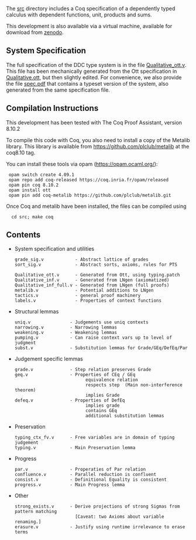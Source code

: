 The [src](src/) directory includes a Coq specification of a dependently typed
calculus with dependent functions, unit, products and sums.

This development is also available via a virtual machine, available for download from [zenodo](https://zenodo.org/record/5903727#.YfqZGvXMLUI).

System Specification 
--------------------

The full specification of the DDC type system is in the file
[Qualitative_ott.v](src/Qualitative_ott.v). This file has been mechanically
generated from the Ott specification in [Qualitative.ott](Qualitative.ott),
but then slightly edited. For convenience, we also provide the file
[spec.pdf](spec.pdf) that contains a typeset version of the system, also
generated from the same specification file.

Compilation Instructions
-----------------------

This development has been tested with The Coq Proof Assistant, version 8.10.2 

To compile this code with Coq, you also need to install a copy of the Metalib
library. This library is available from https://github.com/plclub/metalib at
the coq8.10 tag.

You can install these tools via opam (https://opam.ocaml.org/): 

     opam switch create 4.09.1
     opam repo add coq-released https://coq.inria.fr/opam/released
     opam pin coq 8.10.2
     opam install ott
     opam pin add coq-metalib https://github.com/plclub/metalib.git

Once Coq and metalib have been installed, the files can be compiled using

      cd src; make coq


Contents
--------

* System specification and utilities

      grade_sig.v            - Abstract lattice of grades
      sort_sig.v             - Abstract sorts, axioms, rules for PTS

      Qualitative_ott.v      - Generated from Ott, using typing.patch
      Qualitative_inf.v      - Generated from LNgen (axiomatized)
      Qualitative_inf_full.v - Generated from LNgen (full proofs)
      metalib.v              - Potential additions to LNgen
      tactics.v              - general proof machinery
      labels.v               - Properties of context functions

* Structural lemmas 

      uniq.v               - Judgements use uniq contexts
      narrowing.v          - Narrowing lemmas
      weakening.v          - Weakening lemmas
      pumping.v            - Can raise context vars up to level of judgment
      subst.v              - Substitution lemmas for Grade/GEq/DefEq/Par

* Judgement specific lemmas

      grade.v              - Step relation preserves Grade
      geq.v                - Properties of CEq / GEq 
                                 equivalence relation
                                 respects step  (Main non-interference theorem)
                                 implies Grade
      defeq.v              - Properties of DefEq
                                 implies grade
                                 contains GEq
                                 additional substitution lemmas

* Preservation

      typing_ctx_fv.v      - Free variables are in domain of typing judgement
      typing.v             - Main Preservation lemma

* Progress

      par.v                - Properaties of Par relation
      confluence.v         - Parallel reduction is confluent
      consist.v            - Definitional Equality is consistent
      progress.v           - Main Progress lemma

* Other

      strong_exists.v      - Derive projections of strong Sigmas from pattern matching
                             [Caveat: two Axioms about variable renaming.]
      erasure.v            - Justify using runtime irrelevance to erase terms




